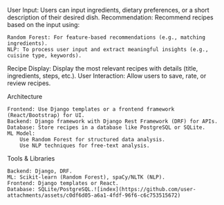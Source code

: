 User Input: Users can input ingredients, dietary preferences, or a short description of their desired dish.
Recommendation: Recommend recipes based on the input using:

    Random Forest: For feature-based recommendations (e.g., matching ingredients).
    NLP: To process user input and extract meaningful insights (e.g., cuisine type, keywords).

Recipe Display: Display the most relevant recipes with details (title, ingredients, steps, etc.).
User Interaction: Allow users to save, rate, or review recipes.


Architecture

    Frontend: Use Django templates or a frontend framework (React/Bootstrap) for UI.
    Backend: Django framework with Django Rest Framework (DRF) for APIs.
    Database: Store recipes in a database like PostgreSQL or SQLite.
    ML Model:
        Use Random Forest for structured data analysis.
        Use NLP techniques for free-text analysis.
Tools & Libraries

    Backend: Django, DRF.
    ML: Scikit-learn (Random Forest), spaCy/NLTK (NLP).
    Frontend: Django templates or React.
    Database: SQLite/PostgreSQL.![index](https://github.com/user-attachments/assets/c0df6d05-a6a1-4fdf-96f6-c6c753515672)


        
